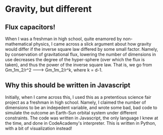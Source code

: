 # Gravity, but different

## Flux capacitors!

When I was a freshman in high school, quite enamored by non-mathematical physics, I came across a slick argument about how gravity would differ if the inverse square law differed by some small factor. Namely, by conservation of gravitational flux, lowering the number of dimensions in use decreases the degree of the hyper-sphere (over which the flux is taken), and thus the power of the inverse square law. That is, we go from Gm_1m_2/r^2 ---> Gm_1m_2/r^k, where k = d-1.

## Why this should be written in Javascript

Initially, when I came across this, I used this as a pretentious science fair project as a freshman in high school. Namely, I claimed the number of dimensions to be an indepedent variable, and wrote some bad, bad code to simulate the outcome an Earth-Sun orbital system under different constraints. The code was written in Javascript, the only language I knew at the time, and done in CodeAcademy's interpreter. This is written in Python, with a bit of visualization instead!



